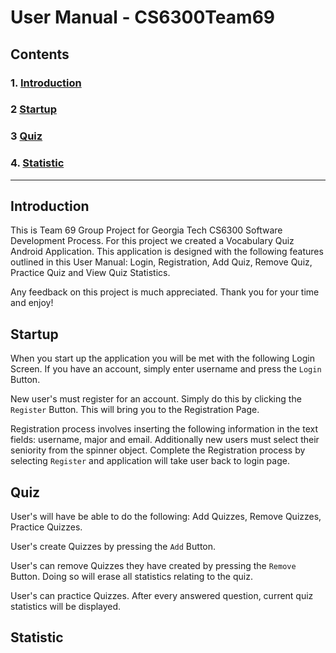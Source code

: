 # User Manual - CS6300Team69

## Contents

### 1. [Introduction](#introduction)

### 2 [Startup](#startup)

### 3 [Quiz](#quiz)

### 4. [Statistic](#statistic)

<hr>

## <a name = "introduction"></a> Introduction

This is Team 69 Group Project for Georgia Tech CS6300 Software Development Process. For this project we created a Vocabulary Quiz Android Application. This application is designed with the following features outlined in this User Manual: Login, Registration, Add Quiz, Remove Quiz, Practice Quiz and View Quiz Statistics. 

Any feedback on this project is much appreciated. Thank you for your time and enjoy!

## <a name = "startup"></a> Startup

When you start up the application you will be met with the following Login Screen. If you have an account, simply enter username and press the `Login` Button.

New user's must register for an account. Simply do this by clicking the `Register` Button. This will bring you to the Registration Page.

Registration process involves inserting the following information in the text fields: username, major and email. Additionally new users must select their seniority from the spinner object. Complete the Registration process by selecting `Register` and application will take user back to login page. 

## <a name = "quiz"></a> Quiz

User's will have be able to do the following: Add Quizzes, Remove Quizzes, Practice Quizzes.

User's create Quizzes by pressing the `Add` Button. 

User's can remove Quizzes they have created by pressing the `Remove` Button. Doing so will erase all statistics relating to the quiz. 

User's can practice Quizzes. After every answered question, current quiz statistics will be displayed. 

## <a name = "statistic"></a> Statistic



